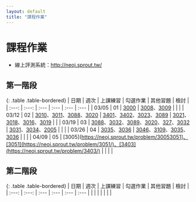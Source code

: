 ```yaml
---
layout: default
title: "課程作業"
---
```


# 課程作業

* 線上評測系統：<http://neoj.sprout.tw/>

## 第一階段

{: .table .table-bordered}
| 日期  | 週次 | 上課練習 | 勾選作業 | 其他習題 | 檢討 |
| :---: | :---: | :--- | :--- | :--- | :--- |
| 03/05 | 01 | [3000](https://neoj.sprout.tw/problem/3000/) | [3008](https://neoj.sprout.tw/problem/3008/)、[3009](https://neoj.sprout.tw/problem/3009/) |  |  |
| 03/12 | 02 | [3010](https://neoj.sprout.tw/problem/3010/)、[3011](https://neoj.sprout.tw/problem/3011/)、[3088](https://neoj.sprout.tw/problem/3088/)、[3020](https://neoj.sprout.tw/problem/3020/) | [3401](https://neoj.sprout.tw/problem/3401/)、[3402](https://neoj.sprout.tw/problem/3402/)、[3023](https://neoj.sprout.tw/problem/3023/)、[3089](https://neoj.sprout.tw/problem/3089/) | [3021](https://neoj.sprout.tw/problem/3021/)、[3018](https://neoj.sprout.tw/problem/3018/)、[3016](https://neoj.sprout.tw/problem/3016/)、[3019](https://neoj.sprout.tw/problem/3019/) |  |
| 03/19 | 03 | [3088](https://neoj.sprout.tw/problem/3088/)、[3032](https://neoj.sprout.tw/problem/3032/)、[3089](https://neoj.sprout.tw/problem/3089/)、[3020](https://neoj.sprout.tw/problem/3020/)、[327](https://neoj.sprout.tw/problem/327/)、[3032](https://neoj.sprout.tw/problem/3032/) | [3031](https://neoj.sprout.tw/problem/3031/)、[3034](https://neoj.sprout.tw/problem/3034/)、[2005](https://neoj.sprout.tw/problem/2005/) |  |  |
| 03/26 | 04 | [3035](https://neoj.sprout.tw/problem/3035)、[3036](https://neoj.sprout.tw/problem/3036) | [3046](https://neoj.sprout.tw/problem/3046)、[3109](https://neoj.sprout.tw/problem/3109)、[3035](https://neoj.sprout.tw/problem/3035)、[3036](https://neoj.sprout.tw/problem/3036) |  |  |
| 04/09 | 05 | [3005](https://neoj.sprout.tw/problem/30053051]、[3051](https://neoj.sprout.tw/problem/3051/)、[3403](https://neoj.sprout.tw/problem/3403/) |  |  |  |

## 第二階段

{: .table .table-bordered}
| 日期  | 週次 | 上課練習 | 勾選作業 | 其他習題 | 檢討 |
| :---: | :---: | :--- | :--- | :--- | :--- |
|  |  |  |  |  |  |
